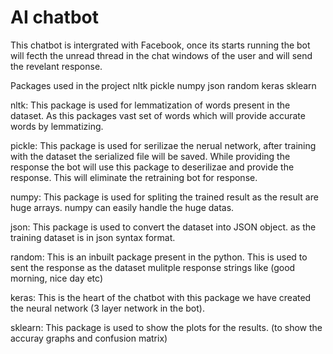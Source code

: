 # AI chatbot

This chatbot is intergrated with Facebook, once its starts running the bot will fecth the unread thread in the chat windows of the user and will send the revelant response.

Packages used in the project
nltk
pickle
numpy
json
random
keras
sklearn

nltk:
This package is used for lemmatization of words present in the dataset. As this packages vast set of words which will provide accurate words by lemmatizing.

pickle:
This package is used for serilizae the nerual network, after training with the dataset the serialized file will be saved. While providing the response the bot will use this package to deserilizae and provide the response. This will eliminate the retraining bot for response.

numpy:
This package is used for spliting the trained result as the result are huge arrays. numpy can easily handle the huge datas. 

json:
This package is used to convert the dataset into JSON object. as the training dataset is in json syntax format.

random:
This is an inbuilt package present in the python. This is used to sent the response as the dataset mulitple response strings like (good morning, nice day etc)

keras:
This is the heart of the chatbot with this package we have created the neural network (3 layer network in the bot).

sklearn:
This package is used to show the plots for the results. (to show the accuray graphs and confusion matrix)
